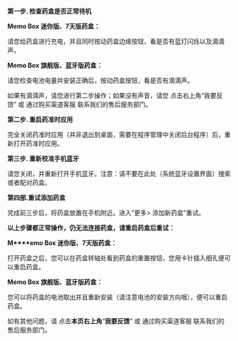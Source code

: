 **第一步. 检查药盒是否正常待机**

**Memo Box 迷你版、7天版药盒：**

请您给药盒进行充电，并且同时按动药盒边缘按钮，看是否有蓝灯闪烁以及滴滴声。

**Memo Box 旗舰版、蓝牙版药盒：**

请您检查电池电量并安装正确后，按动药盒按钮，看是否有滴滴声。



如果有滴滴声，请您进行第二步操作；如果没有声音，请您 点击右上角“我要反馈” 或 通过购买渠道客服 联系我们的售后服务部门。



**第二步. 重启药准时应用**

完全关闭药准时应用（并非退出到桌面，需要在程序管理中关闭后台程序）后，重新打开药准时应用。



**第三步. 重新校准手机蓝牙**

请您关闭，并重新打开手机蓝牙。注意：请不要在此处（系统蓝牙设置界面）搜索或者配对药盒。



**第四部.重试添加药盒**

完成前三步后，将药盒放置在手机附近。进入“更多> 添加新药盒”重试。



**以上步骤都正常操作，仍无法连接药盒，请重启药盒后重试：**

**M****emo Box 迷你版、7天版药盒：**

打开药盒之后，您可以在药盒转轴处看到药盒的重置按钮，您用卡针插入细孔便可以重启药盒。

**Memo Box 旗舰版、蓝牙版药盒：**

您可以将药盒的电池取出并且重新安装（请注意电池的安装方向哦），便可以重启药盒。



如有其他问题，请 点击**本页右上角**“**我要反馈**” 或 通过购买渠道客服 联系我们的售后服务部门。